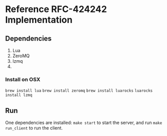# Reference RFC-424242 Implementation

## Dependencies

1. Lua
2. ZeroMQ
3. lzmq
4. 

### Install on OSX

`brew install lua`
`brew install zeromq`
`brew install luarocks`
`luarocks install lzmq`

## Run

One dependencies are installed: `make start` to start the server, and run `make run_client` to run the client.
